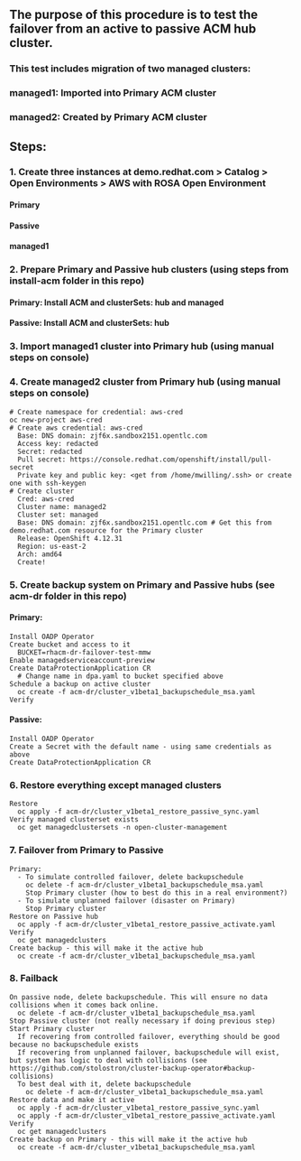 ## The purpose of this procedure is to test the failover from an active to passive ACM hub cluster.
### This test includes migration of two managed clusters:
### managed1: Imported into Primary ACM cluster
### managed2: Created by Primary ACM cluster

## Steps:

### 1. Create three instances at demo.redhat.com > Catalog > Open Environments > AWS with ROSA Open Environment
#### Primary
#### Passive
#### managed1

### 2. Prepare Primary and Passive hub clusters (using steps from install-acm folder in this repo)
#### Primary: Install ACM and clusterSets: hub and managed
#### Passive: Install ACM and clusterSets: hub

### 3. Import managed1 cluster into Primary hub (using manual steps on console)

### 4. Create managed2 cluster from Primary hub (using manual steps on console)
```
# Create namespace for credential: aws-cred
oc new-project aws-cred
# Create aws credential: aws-cred
  Base: DNS domain: zjf6x.sandbox2151.opentlc.com
  Access key: redacted
  Secret: redacted
  Pull secret: https://console.redhat.com/openshift/install/pull-secret
  Private key and public key: <get from /home/mwilling/.ssh> or create one with ssh-keygen
# Create cluster
  Cred: aws-cred
  Cluster name: managed2
  Cluster set: managed
  Base: DNS domain: zjf6x.sandbox2151.opentlc.com # Get this from demo.redhat.com resource for the Primary cluster
  Release: OpenShift 4.12.31
  Region: us-east-2
  Arch: amd64
  Create!
```

### 5. Create backup system on Primary and Passive hubs (see acm-dr folder in this repo)
#### Primary:
```
Install OADP Operator
Create bucket and access to it
  BUCKET=rhacm-dr-failover-test-mmw
Enable managedserviceaccount-preview
Create DataProtectionApplication CR
  # Change name in dpa.yaml to bucket specified above
Schedule a backup on active cluster
  oc create -f acm-dr/cluster_v1beta1_backupschedule_msa.yaml
Verify
```
#### Passive:
```
Install OADP Operator
Create a Secret with the default name - using same credentials as above
Create DataProtectionApplication CR
```

### 6. Restore everything except managed clusters
```
Restore
  oc apply -f acm-dr/cluster_v1beta1_restore_passive_sync.yaml
Verify managed clusterset exists
  oc get managedclustersets -n open-cluster-management
```
### 7. Failover from Primary to Passive
```
Primary:
  - To simulate controlled failover, delete backupschedule
    oc delete -f acm-dr/cluster_v1beta1_backupschedule_msa.yaml
    Stop Primary cluster (how to best do this in a real environment?)
  - To simulate unplanned failover (disaster on Primary)
    Stop Primary cluster
Restore on Passive hub
  oc apply -f acm-dr/cluster_v1beta1_restore_passive_activate.yaml
Verify
  oc get managedclusters
Create backup - this will make it the active hub
  oc create -f acm-dr/cluster_v1beta1_backupschedule_msa.yaml
```
### 8. Failback
```
On passive node, delete backupschedule. This will ensure no data collisions when it comes back online.
  oc delete -f acm-dr/cluster_v1beta1_backupschedule_msa.yaml
Stop Passive cluster (not really necessary if doing previous step)
Start Primary cluster
  If recovering from controlled failover, everything should be good because no backupschedule exists
  If recovering from unplanned failover, backupschedule will exist, but system has logic to deal with collisions (see https://github.com/stolostron/cluster-backup-operator#backup-collisions)
  To best deal with it, delete backupschedule
    oc delete -f acm-dr/cluster_v1beta1_backupschedule_msa.yaml
Restore data and make it active
  oc apply -f acm-dr/cluster_v1beta1_restore_passive_sync.yaml
  oc apply -f acm-dr/cluster_v1beta1_restore_passive_activate.yaml
Verify
  oc get managedclusters
Create backup on Primary - this will make it the active hub
  oc create -f acm-dr/cluster_v1beta1_backupschedule_msa.yaml
```
